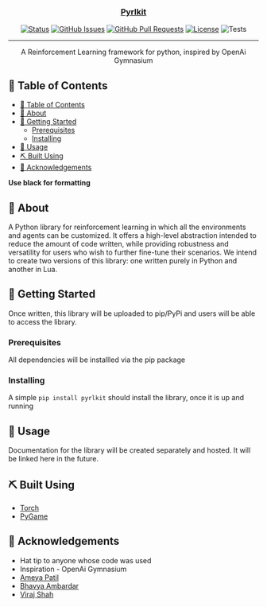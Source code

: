 <p align="center">
  <a href="" rel="noopener">
 <!-- <img width=200px height=200px src="https://i.imgur.com/6wj0hh6.jpg" alt="Pyrlkit logo"></a> -->
</p>

<h3 align="center">Pyrlkit</h3>

<div align="center">

[![Status](https://img.shields.io/badge/status-active-success.svg)]()
[![GitHub Issues](https://img.shields.io/github/issues/pyrlkit/pyrlkit.svg)](https://github.com/pyrlkit/pyrlkit/issues)
[![GitHub Pull Requests](https://img.shields.io/github/issues-pr/kylelobo/The-Documentation-Compendium.svg)](https://github.com/kylelobo/The-Documentation-Compendium/pulls)
[![License](https://img.shields.io/badge/license-GNU%20GPL3-blue.svg)](/LICENSE)
![Tests](https://github.com/pyrlkit/pyrlkit/actions/workflows/.github/workflows/python-app.yml/badge.svg)
</div>

---

<p align="center"> A Reinforcement Learning framework for python, inspired by OpenAi Gymnasium
    <br>
</p>

## 📝 Table of Contents

- [📝 Table of Contents](#-table-of-contents)
- [🧐 About ](#-about-)
- [🏁 Getting Started ](#-getting-started-)
  - [Prerequisites](#prerequisites)
  - [Installing](#installing)
- [🎈 Usage ](#-usage-)
- [⛏️ Built Using ](#️-built-using-)
- [🎉 Acknowledgements ](#-acknowledgements-)

<b>Use black for formatting</b>

## 🧐 About <a name = "about"></a>

A Python library for reinforcement learning in which all the environments and agents can be customized. It offers a high-level abstraction intended to reduce the amount of code written, while providing robustness and versatility for users who wish to further fine-tune their scenarios.
We intend to create two versions of this library: one written purely in Python and another in Lua.

## 🏁 Getting Started <a name = "getting_started"></a>

Once written, this library will be uploaded to pip/PyPi and users will be able to access the library.

### Prerequisites

All dependencies will be installled via the pip package

### Installing

A simple `pip install pyrlkit` should install the library, once it is up and running

## 🎈 Usage <a name="usage"></a>

Documentation for the library will be created separately and hosted. It will be linked here in the future.

## ⛏️ Built Using <a name = "built_using"></a>

- <a href = "www.pytorch.org">Torch</a>
- <a href = "www.pygame.org">PyGame</a>

## 🎉 Acknowledgements <a name = "acknowledgement"></a>

- Hat tip to anyone whose code was used
- Inspiration - OpenAi Gymnasium
- <a href="https://github.com/ameya135">Ameya Patil</a>
- <a href="https://github.com/Bhavya1403">Bhavya Ambardar</a>
- <a href="https://github.com/viraj-s15">Viraj Shah</a>
